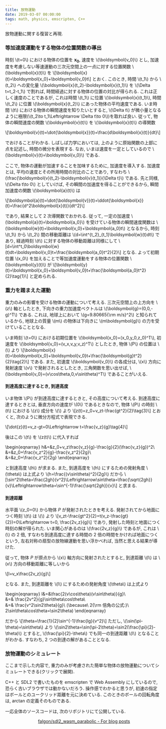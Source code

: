 ```yaml
---
title: 放物運動
date: 2019-03-07 00:00:00
tags: math, physics, emscripten, C++
---
```


放物運動に関する復習と再現.

### 等加速度運動をする物体の位置関数の導出

時刻 \\(t=0\\) における物体の位置を $\boldsymbol{x_0}$, 速度を \\(\boldsymbol{v_0}\\)
とし, 加速度を考慮しない等速運動の三次元空間上の一点に対する位置関数 \\(\boldsymbol{x}(t)\\) を
\\[\boldsymbol{x}(t)=\boldsymbol{x_0}+\boldsymbol{v_0}t\\] とおく.
このとき, 時間 \\(t_1\\) から \\(t_2\\) への変化量 \\(\boldsymbol{x}(t_2)-\boldsymbol{x}(t_1)\\) を \\(\Delta t=t_2-t_1\\) で割れば,
時間経過に対する物体の位置の対比が得られる.
これは正しく速度のことであるが, これは時間 \\(t_1\\) に位置 \\(\boldsymbol{x}(t_1)\\), 時間 \\(t_2\\) に位置 \\(\boldsymbol{x}(t_2)\\)
にあった物体の平均速度である. 
いま時間 \\(t\\) における物体の瞬間速度を知りたいとすると, \\(\Delta t\\) が微小量となるように極限(\\(t_2\to t_1\Leftrightarrow \Delta t\to 0\\))を取れば良い.
従って, 物体の瞬間速度の関数 \\(\boldsymbol{v}(t)\\) を \\(\boldsymbol{x}(t)\\) の導関数 

\\[\boldsymbol{v}(t)=\dot{\boldsymbol{x}}(t)=\frac{d\boldsymbol{x}(t)}{dt}\\]

でおけることがわかる.
しばしば力学においては, 上のように原始関数の上部に点を記述し, 時間の微分を表現する.
なお, いまは速度を一定としているので \\(\boldsymbol{v}(t)=\boldsymbol{v_0}\\) である.

ここで, 物体の運動が加速することを加味するために, 加速度を導入する.
加速度とは, 平均の速度とその所用時間の対比のことであり, 
すなわち \\(\frac{\boldsymbol{v}(t_2)-\boldsymbol{v}(t_1)}{\Delta t}\\) である.
先と同様, \\(\Delta t\to 0\\) としていけば, その瞬間の加速度を得ることができるから, 
瞬間加速度の関数 \\(\boldsymbol{a}(t)\\) は

\\[\boldsymbol{a}(t)=\dot{\boldsymbol{v}}(t)=\ddot{\boldsymbol{x}}(t)=\frac{d^2\boldsymbol{x}(t)}{dt^2}\\] 

であり, 結果として 2 次導関数でおかれる.
従って, 一定の加速度 \\(\boldsymbol{a}(t)=\boldsymbol{a_0}\\) を受けている物体の瞬間速度関数は
\\(\boldsymbol{w}(t)=\boldsymbol{v_0}+\boldsymbol{a_0}t\\) となるから, 
時刻 \\(t_1\\) から \\(t_2\\) 間の移動距離は \\(d=\int^{t_2}_{t_1}\boldsymbol{w}(t)dt\\) 
であり, 経過時刻 \\(t\\) に対する物体の移動距離は同様にして 
\\[d=\int^t_0\boldsymbol{w}(t)dt=\boldsymbol{v_0}t+\frac{\boldsymbol{a_0}t^2}{2}\\]
となる. よって初期位置 \\(x_0\\) を加えることで等加速度運動をする物体の位置関数 \\(\boldsymbol{y}(t)\\) が
\\[\boldsymbol{y}(t)=\boldsymbol{x_0}+\boldsymbol{v_0}t+\frac{\boldsymbol{a_0}t^2}{2}\tag{1}\\] と定められる.

### 重力を踏まえた運動

重力のみの影響を受ける物体の運動について考える.
三次元空間上の上方向を \\(z\\) 軸としたとき, 下向きの重力加速度ベクトルは \\(\boldsymbol{g}=(0,0,-g)^T\\) である.
これは, 地球上において \\(g=9.80665{\rm m/s}^2\\) と知られているから, 地球上の質量 \\(m\\) の物体は下向きに \\(m\boldsymbol{g}\\)
の力を受けていることとなる.

いま時刻 \\(t=0\\) における初期位置を \\(\boldsymbol{x_0}=(x_0,y_0,z_0)^T\\),
初速度を \\(\boldsymbol{v_0}=(v_x,v_y,v_z)^T\\) としたとき, 物体 \\(P\\) の位置は \\(\\) より
\\[\boldsymbol{x}(t)=\boldsymbol{x_0}+\boldsymbol{v_0}t+\frac{\boldsymbol{g}t^2}{2}\tag{2}\\]
である. また, 初速度 \\(\boldsymbol{v_0}\\) の各成分は, \\(x\\) 方向に発射速度 \\(v\\) で発射されるとしたとき,
三角関数を思い出せば, \\(\boldsymbol{v_0}=(v\cos\theta,0,v\sin\theta)^T\\) であることがいえる.

#### 到達高度に達するとき, 到達高度

いま物体 \\(P\\) が到達高度に達するときと, その高度について考える.
到達高度に達するときとは, 垂直方向の速度が \\(0\\) であるときなので, 
物体 \\(P\\) の時刻 \\(t\\) における \\(z\\) 成分を \\(\\) より
\\[z(t)=z_0+v_zt-\frac{gt^2}{2}\tag{3}\\] とおくと,
次のように微分方程式で表現できる.

\\[\dot{z}(t)=v_z-gt=0\Leftrightarrow t=\frac{v_z}{g}\tag{4}\\]

後はこの \\(t\\) を \\(z(t)\\) に代入すれば

\begin{eqnarray}
h&=&z_0+v_z\frac{v_z}{g}-\frac{g}{2}(\frac{v_z}{g})^2\\\
&=&z_0+\frac{v_z^2}{g}-\frac{v_z^2}{2g}\\\
&=&z_0+\frac{v_z^2}{2g}
\end{eqnarray}

と到達高度 \\(h\\) が求まる.
また, 到達高度を \\(h\\) にするための発射角度 \\(\theta\\) は上式より \\(h=\frac{(v\sin\theta)^2}{2g}\\) だから
\\[\sin^2\theta=\frac{2gh}{v^2}\Leftrightarrow\sin\theta=\frac{\sqrt{2gh}}{v}\Leftrightarrow\theta=\sin^{-1}\frac{\sqrt{2gh}}{v}\\]
と求まる.

#### 到達距離

水平面 \\(z_0=0\\) から物体 $P$ が発射されたときを考える. 
発射されてから地面につく時刻 \\(t\\) は \\(\\) より 
\\[v_zt-\frac{gt^2}{2}=t(v_z-\frac{gt}{2})=0\Leftrightarrow t=0, \frac{2v_z}{g}\\]
であり, 発射した時刻と地面につく時刻の解が得られた.
いま関心があるのは \\(\frac{2v_z}{g}\\) であるが, これは \\(\\) の $2$ 倍, 
すなわち到達高度に達する時間の $2$ 倍の時間をかければ地面につくという,
左右対称の扇型の放物線運動を思い浮かべれば, 当然と思える結果が導けた.

従って, 物体 $P$ が原点から \\(x\\) 軸方向に発射されたとすると,
到達距離 \\(l\\) は \\(x\\) 方向の移動距離に等しいから

\\[l=v_x\frac{2v_z}{g}\\]

となる.
また, 到達距離を \\(l\\) にするための発射角度 \\(\theta\\) は上式より 

\begin{eqnarray}
l&=&\frac{2(v\cos\theta)(v\sin\theta)}{g}\\\
&=& \frac{2v^2}{g}\sin\theta\cos\theta\\\
&=& \frac{v^2\sin2\theta}{g}\ (\because\ 2{\rm 倍角の公式:}\ 2\sin\theta\cos\theta=\sin2\theta)
\end{eqnarray}

だから \\[\theta=\frac{1}{2}\sin^{-1}\frac{lg}{v^2}\\]
ただし, \\(\sin(\pi-\theta)=\sin\theta\\) より 
\\(\sin2\theta=\sin(\pi-2\theta)=\sin2(\frac{\pi}{2}-\theta)\\) とすると,
\\(\frac{\pi}{2}-\theta\\) でも同一の到達距離 \\(l\\) となることがわかる. すなわち, 2 つの到達の解があることとなる.

### 放物運動のシミュレート

ここまで示した内容で, 重力のみが考慮された簡単な物体の放物運動について<em onclick="obj=document.getElementById('openscsim').style; obj.display=(obj.display=='none')?'block':'none';"><a style="font-style: normal; cursor:pointer;">シミュレートできる(クリックで展開).</a></em>
<div id="openscsim" style="display:none;clear:both;width:100%;text-align:center;">
<canvas style="display: inline;" id="canvas" oncontextmenu="event.preventDefault()"></canvas>
</div>
<script type='text/javascript'>
var Module = {
    canvas: (function() { return document.getElementById('canvas'); })()
};
Module['locateFile'] = function(path, prefix) {
    return "/roki.log/images/2019/Mar/7/" + path;
}
</script>
<script src="../../../../../images/2019/Mar/7/parabsbc.js"></script>

C++ と SDL2 で書いたものを emscripten で Web Assembly にしているので, 恐らく古いブラウザでは動かないだろう.
操作感でわかると思うが, 初速の指定はボールとのユークリッド距離を元に決めている.
このときのボールの回転角度は, arctan の定義そのものである.

一応全体のソースコードは, 次のリポジトリにて公開している.

<p style="text-align: center;">
<i class="fab fa-github" style="font-size: large; margin-right: 5px;"></i>
<a href="https://github.com/falgon/sdl2_wasm_parabolic">falgon/sdl2_wasm_parabolic - For blog posts</a>
</p>


